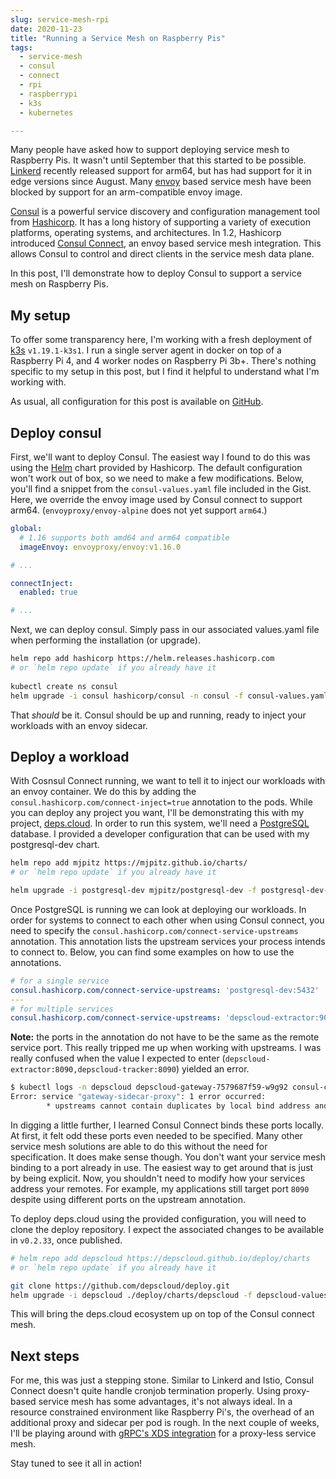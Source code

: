 ```yaml
---
slug: service-mesh-rpi
date: 2020-11-23
title: "Running a Service Mesh on Raspberry Pis"
tags:
  - service-mesh
  - consul
  - connect
  - rpi
  - raspberrypi
  - k3s
  - kubernetes

---
```


Many people have asked how to support deploying service mesh to Raspberry Pis.
It wasn't until September that this started to be possible.
[Linkerd] recently released support for arm64, but has had support for it in edge versions since August.
Many [envoy] based service mesh have been blocked by support for an arm-compatible envoy image.

[Consul] is a powerful service discovery and configuration management tool from [Hashicorp].
It has a long history of supporting a variety of execution platforms, operating systems, and architectures.
In 1.2, Hashicorp introduced [Consul Connect], an envoy based service mesh integration.
This allows Consul to control and direct clients in the service mesh data plane.

In this post, I'll demonstrate how to deploy Consul to support a service mesh on Raspberry Pis.
 
[Linkerd]: https://github.com/linkerd/linkerd2/releases/tag/stable-2.9.0
[envoy]: https://envoyproxy.io/
[Consul]: https://www.consul.io/
[Hashicorp]: https://www.hashicorp.com/
[Consul Connect]: https://www.consul.io/docs/connect

<!--more-->

## My setup

To offer some transparency here, I'm working with a fresh deployment of [k3s] `v1.19.1-k3s1`.
I run a single server agent in docker on top of a Raspberry Pi 4, and 4 worker nodes on Raspberry Pi 3b+.
There's nothing specific to my setup in this post, but I find it helpful to understand what I'm working with. 

As usual, all configuration for this post is available on [GitHub](https://gist.github.com/mjpitz/f88bac2edfaebd67f2a2148829e053bb).

[k3s]: https://k3s.io/

## Deploy consul

First, we'll want to deploy Consul.
The easiest way I found to do this was using the [Helm] chart provided by Hashicorp.
The default configuration won't work out of box, so we need to make a few modifications.
Below, you'll find a snippet from the `consul-values.yaml` file included in the Gist.
Here, we override the envoy image used by Consul connect to support arm64.
(`envoyproxy/envoy-alpine` does not yet support `arm64`.)

[Helm]: https://helm.sh

```yaml
global:
  # 1.16 supports both amd64 and arm64 compatible
  imageEnvoy: envoyproxy/envoy:v1.16.0

# ...

connectInject:
  enabled: true

# ...
```

Next, we can deploy consul.
Simply pass in our associated values.yaml file when performing the installation (or upgrade). 

```bash
helm repo add hashicorp https://helm.releases.hashicorp.com
# or `helm repo update` if you already have it
  
kubectl create ns consul
helm upgrade -i consul hashicorp/consul -n consul -f consul-values.yaml
```

That _should_ be it.
Consul should be up and running, ready to inject your workloads with an envoy sidecar. 

## Deploy a workload

With Cosnsul Connect running, we want to tell it to inject our workloads with an envoy container.
We do this by adding the `consul.hashicorp.com/connect-inject=true` annotation to the pods.
While you can deploy any project you want, I'll be demonstrating this with my project, [deps.cloud].
In order to run this system, we'll need a [PostgreSQL] database.
I provided a developer configuration that can be used with my postgresql-dev chart.

[deps.cloud]: https://deps.cloud
[PostgreSQL]: https://www.postgresql.org/

```bash
helm repo add mjpitz https://mjpitz.github.io/charts/
# or `helm repo update` if you already have it

helm upgrade -i postgresql-dev mjpitz/postgresql-dev -f postgresql-dev-values.yaml
```

Once PostgreSQL is running we can look at deploying our workloads.
In order for systems to connect to each other when using Consul connect, you need to specify the `consul.hashicorp.com/connect-service-upstreams` annotation.
This annotation lists the upstream services your process intends to connect to.
Below, you can find some examples on how to use the annotations.

```yaml
# for a single service
consul.hashicorp.com/connect-service-upstreams: 'postgresql-dev:5432'
---
# for multiple services
consul.hashicorp.com/connect-service-upstreams: 'depscloud-extractor:9000,depscloud-tracker:9001'
```

**Note:** the ports in the annotation do not have to be the same as the remote service port.
This really tripped me up when working with upstreams.
I was really confused when the value I expected to enter (`depscloud-extractor:8090,depscloud-tracker:8090`) yielded an error.

```bash
$ kubectl logs -n depscloud depscloud-gateway-7579687f59-w9g92 consul-connect-inject-init
Error: service "gateway-sidecar-proxy": 1 error occurred:
        * upstreams cannot contain duplicates by local bind address and port; "127.0.0.1:8090" is specified twice
```

In digging a little further, I learned Consul Connect binds these ports locally.
At first, it felt odd these ports even needed to be specified.
Many other service mesh solutions are able to do this without the need for specification.
It does make sense though.
You don't want your service mesh binding to a port already in use.
The easiest way to get around that is just by being explicit.
Now, you shouldn't need to modify how your services address your remotes.
For example, my applications still target port `8090` despite using different ports on the upstream annotation.

To deploy deps.cloud using the provided configuration, you will need to clone the deploy repository.
I expect the associated changes to be available in `v0.2.33`, once published.

```bash
# helm repo add depscloud https://depscloud.github.io/deploy/charts
# or `helm repo update` if you already have it

git clone https://github.com/depscloud/deploy.git
helm upgrade -i depscloud ./deploy/charts/depscloud -f depscloud-values.yaml
```

This will bring the deps.cloud ecosystem up on top of the Consul connect mesh.

## Next steps

For me, this was just a stepping stone.
Similar to Linkerd and Istio, Consul Connect doesn't quite handle cronjob termination properly.
Using proxy-based service mesh has some advantages, it's not always ideal.
In a resource constrained environment like Raspberry Pi's, the overhead of an additional proxy and sidecar per pod is rough.
In the next couple of weeks, I'll be playing around with [gRPC's XDS integration] for a proxy-less service mesh.

Stay tuned to see it all in action!

[gRPC's XDS integration]: https://github.com/grpc/grpc-go/blob/master/examples/features/xds/ 
